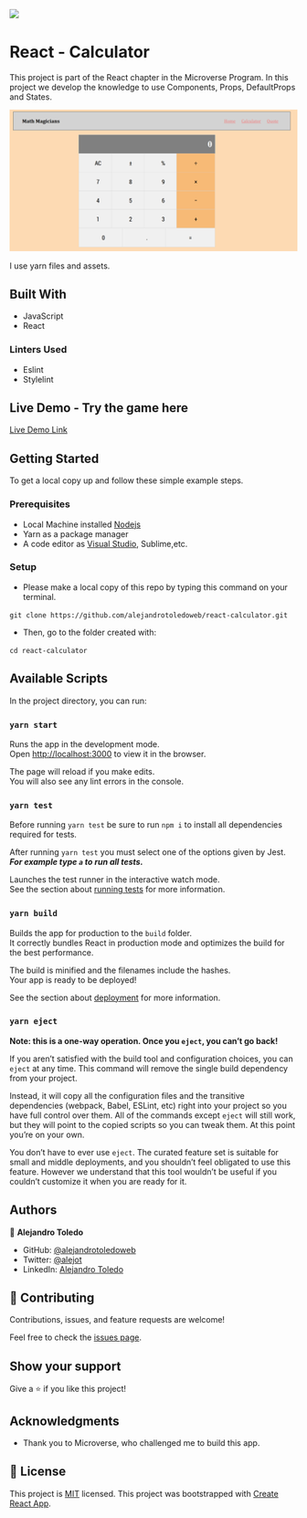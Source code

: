![](https://img.shields.io/badge/Microverse-blueviolet)

# React - Calculator

This project is part of the React chapter in the Microverse Program.
In this project we develop the knowledge to use Components, Props, DefaultProps and States.

![screenshot](./calculator-screenshot-2.png)

I use yarn files and assets.

## Built With

- JavaScript
- React

### Linters Used

- Eslint
- Stylelint

## Live Demo - Try the game here

[Live Demo Link](https://react--calculator.herokuapp.com/)

## Getting Started

To get a local copy up and follow these simple example steps.

### Prerequisites

- Local Machine installed [Nodejs](https://nodejs.org/en/download/)
- Yarn as a package manager
- A code editor as [Visual Studio](https://code.visualstudio.com/download), Sublime,etc.

### Setup

- Please make a local copy of this repo by typing this command on your terminal.

`git clone https://github.com/alejandrotoledoweb/react-calculator.git`

- Then, go to the folder created with:

`cd react-calculator`

## Available Scripts

In the project directory, you can run:

### `yarn start`

Runs the app in the development mode.\
Open [http://localhost:3000](http://localhost:3000) to view it in the browser.

The page will reload if you make edits.\
You will also see any lint errors in the console.

### `yarn test`

Before running `yarn test` be sure to run `npm i` to install all dependencies required for tests.

After running `yarn test` you must select one of the options given by Jest.
**_For example type `a` to run all tests._**

Launches the test runner in the interactive watch mode.\
See the section about [running tests](https://facebook.github.io/create-react-app/docs/running-tests) for more information.

### `yarn build`

Builds the app for production to the `build` folder.\
It correctly bundles React in production mode and optimizes the build for the best performance.

The build is minified and the filenames include the hashes.\
Your app is ready to be deployed!

See the section about [deployment](https://facebook.github.io/create-react-app/docs/deployment) for more information.

### `yarn eject`

**Note: this is a one-way operation. Once you `eject`, you can’t go back!**

If you aren’t satisfied with the build tool and configuration choices, you can `eject` at any time. This command will remove the single build dependency from your project.

Instead, it will copy all the configuration files and the transitive dependencies (webpack, Babel, ESLint, etc) right into your project so you have full control over them. All of the commands except `eject` will still work, but they will point to the copied scripts so you can tweak them. At this point you’re on your own.

You don’t have to ever use `eject`. The curated feature set is suitable for small and middle deployments, and you shouldn’t feel obligated to use this feature. However we understand that this tool wouldn’t be useful if you couldn’t customize it when you are ready for it.

## Authors

👤 **Alejandro Toledo**

- GitHub: [@alejandrotoledoweb](https://github.com/alejandrotoledoweb)
- Twitter: [@alejot](https://twitter.com/alejot)
- LinkedIn: [Alejandro Toledo](https://www.linkedin.com/in/alejandro-toledo-3b444b109/)

## 🤝 Contributing

Contributions, issues, and feature requests are welcome!

Feel free to check the [issues page](https://github.com/alejandrotoledoweb/react-calculator/issues).

## Show your support

Give a ⭐️ if you like this project!

## Acknowledgments

- Thank you to Microverse, who challenged me to build this app.

## 📝 License

This project is [MIT](lic.url) licensed.
This project was bootstrapped with [Create React App](https://github.com/facebook/create-react-app).
